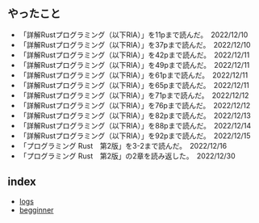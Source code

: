 ## やったこと

- 「詳解Rustプログラミング（以下RIA）」を11pまで読んだ。　2022/12/10
- 「詳解Rustプログラミング（以下RIA）」を37pまで読んだ。　2022/12/10
- 「詳解Rustプログラミング（以下RIA）」を42pまで読んだ。　2022/12/11
- 「詳解Rustプログラミング（以下RIA）」を49pまで読んだ。　2022/12/11
- 「詳解Rustプログラミング（以下RIA）」を61pまで読んだ。　2022/12/11
- 「詳解Rustプログラミング（以下RIA）」を65pまで読んだ。　2022/12/11
- 「詳解Rustプログラミング（以下RIA）」を71pまで読んだ。　2022/12/12
- 「詳解Rustプログラミング（以下RIA）」を76pまで読んだ。　2022/12/12
- 「詳解Rustプログラミング（以下RIA）」を82pまで読んだ。　2022/12/13
- 「詳解Rustプログラミング（以下RIA）」を88pまで読んだ。　2022/12/14
- 「詳解Rustプログラミング（以下RIA）」を92pまで読んだ。　2022/12/15
- 「プログラミング Rust　第2版」を3-2まで読んだ。　2022/12/16
- 「プログラミング Rust　第2版」の2章を読み返した。　2022/12/30

## index

- [logs](./logs.md)
- [begginner](./Rust_begginner.md)
